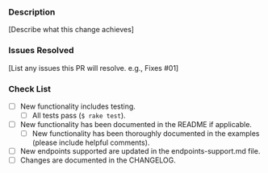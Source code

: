 ### Description
[Describe what this change achieves]

### Issues Resolved
[List any issues this PR will resolve. e.g., Fixes #01]

### Check List
- [ ] New functionality includes testing.
  - [ ] All tests pass (`$ rake test`).
- [ ] New functionality has been documented in the README if applicable.
  - [ ] New functionality has been thoroughly documented in the examples (please include helpful comments).
- [ ] New endpoints supported are updated in the endpoints-support.md file.
- [ ] Changes are documented in the CHANGELOG.
